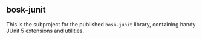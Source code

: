 ## bosk-junit

This is the subproject for the published `bosk-junit` library,
containing handy JUnit 5 extensions and utilities.
